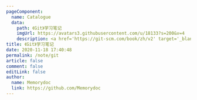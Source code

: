 ```yaml
---
pageComponent:
  name: Catalogue
  data:
    path: 《Git》学习笔记
    imgUrl: https://avatars3.githubusercontent.com/u/18133?s=200&v=4
    description: <a href='https://git-scm.com/book/zh/v2' target='_blank'>Git官网文档</a>的学习笔记，以官方文档为准。
title: 《Git》学习笔记
date: 2020-11-18 17:40:48
permalink: /note/git
article: false
comment: false
editLink: false
author:
  name: Memorydoc
  link: https://github.com/Memorydoc
---
```

